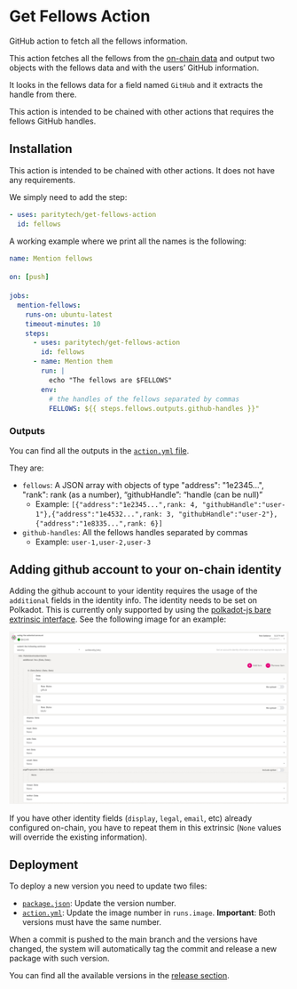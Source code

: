 # Get Fellows Action

GitHub action to fetch all the fellows information.

This action fetches all the fellows from the [on-chain data](https://polkadot.js.org/apps/?rpc=wss%3A%2F%2Fkusama-rpc.polkadot.io#/fellowship) and output two objects with the fellows data and with the users’ GitHub information.

It looks in the fellows data for a field named `GitHub` and it extracts the handle from there.

This action is intended to be chained with other actions that requires the fellows GitHub handles.

## Installation
This action is intended to be chained with other actions. It does not have any requirements.

We simply need to add the step:
```yaml
- uses: paritytech/get-fellows-action
  id: fellows
```

A working example where we print all the names is the following:
```yaml
name: Mention fellows

on: [push]

jobs:
  mention-fellows:
    runs-on: ubuntu-latest
    timeout-minutes: 10
    steps:
      - uses: paritytech/get-fellows-action
        id: fellows
      - name: Mention them
        run: |
          echo "The fellows are $FELLOWS"
        env:
          # the handles of the fellows separated by commas
          FELLOWS: ${{ steps.fellows.outputs.github-handles }}"
```

### Outputs
You can find all the outputs in the [`action.yml` file](./action.yml).

They are:
- `fellows`: A JSON array with objects of type  "address": "1e2345...", "rank": rank (as a number), “githubHandle”: “handle (can be null)”
	- Example: `[{"address":"1e2345...",rank: 4, "githubHandle":"user-1"},{"address":"1e4532...",rank: 3, "githubHandle":"user-2"},{"address":"1e8335...",rank: 6}]`
- `github-handles`: All the fellows handles separated by commas
	- Example: `user-1,user-2,user-3`

## Adding github account to your on-chain identity

Adding the github account to your identity requires the usage of the `additional` fields in the identity info. The identity needs to be set on Polkadot. This is currently only supported by using the [polkadot-js bare extrinsic interface](https://polkadot.js.org/apps/?rpc=wss%3A%2F%2Frpc.polkadot.io#/extrinsics/decode/0x1c010407676974687562123c67697468756220757365726e616d653e0000000000000000). See the following image for an example:

![Add github name to the additional fields of the on-chain identity](.github/github-on-chain-identity-process.jpg)

If you have other identity fields (`display`, `legal`, `email`, etc) already configured on-chain, you have to repeat them in this extrinsic (`None` values will override the existing information).

## Deployment

To deploy a new version you need to update two files:
- [`package.json`](./package.json): Update the version number.
- [`action.yml`](./action.yml): Update the image number in `runs.image`.
**Important**: Both versions must have the same number.

When a commit is pushed to the main branch and the versions have changed, the system will automatically tag the commit and release a new package with such version.

You can find all the available versions in the [release section](./releases).
